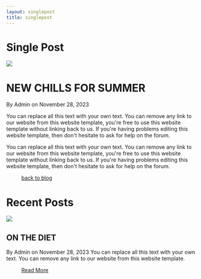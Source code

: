 ```yaml
---
layout: singlepost
title: singlepost
---
```

<div class="header" markdown="1">
<div markdown="1">

# Single Post

</div>
</div>
<div class="singlepost" markdown="1">

<div class="featured" markdown="1">
<div>
<image src="images/strwberry-delights.jpg"></image>
</div>

# NEW CHILLS FOR SUMMER

<span>By Admin on November 28, 2023</span>

You can replace all this text with your own text. You can remove any link to our website from this website template, you're free to use this website template without linking back to us. If you're having problems editing this website template, then don't hesitate to ask for help on the forum.

You can replace all this text with your own text. You can remove any link to our website from this website template, you're free to use this website template without linking back to us. If you're having problems editing this website template, then don't hesitate to ask for help on the forum.

<figure><a href="blog.html" class="load">back to blog</a></figure>
</div>
<div class="sidebar" markdown="1">

# Recent Posts

<div style="padding: 0;">
<image src="images/on-diet.png"></image>
</div>

## ON THE DIET
<span>By Admin on November 28, 2023</span>
You can replace all this text with your own text. You can remove any link to our website from this website template.

<figure><a href="singlepost.html" class="more">Read More</a></figure>

</div>
</div>